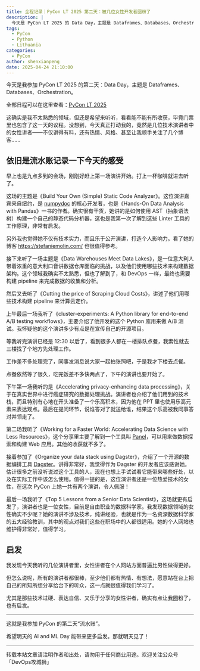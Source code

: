 ```yaml
---
title: 全程记录｜PyCon LT 2025 第二天：被几位女性开发者圈粉了
description: |
  今天是 PyCon LT 2025 的 Data Day，主题是 Dataframes、Databases、Orchestration。虽然不太熟悉这些领域，但几位女性讲者的演讲让我印象深刻，收获颇丰。
tags:
  - PyCon
  - Python
  - Lithuania
categories:
  - PyCon
author: shenxianpeng
date: 2025-04-24 21:10:00
---
```


今天是我参加 PyCon LT 2025 的第二天：Data Day，主题是 Dataframes、Databases、Orchestration。

全部日程可以在这里查看：[PyCon LT 2025](https://pretalx.com/pycon-lithuania-2025/schedule/)

这确实是我不太熟悉的领域，但还是希望来听听，看看能不能有所收获，毕竟门票里也包含了这一天的议程。没想到，今天真正打动我的，竟然是几位技术演讲者中的女性讲者——不仅讲得有料，还有热情、风格、甚至让我顺手关注了几个博客……

<!--more-->

## 依旧是流水账记录一下今天的感受

早上也是九点多到的会场，刚刚好赶上第一场演讲开始。打上一杯咖啡就进去听了。

这场的主题是《Build Your Own (Simple) Static Code Analyzer》。这位演讲嘉宾来自纽约，是 [numpydoc](https://github.com/numpy/numpydoc) 的核心开发者，也是《Hands-On Data Analysis with Pandas》一书的作者。确实很有干货，她讲的是如何使用 AST（抽象语法树）构建一个自己的静态代码分析器，这也是我第一次了解到这些 Linter 工具的工作原理，非常有启发。

另外我也觉得她不仅有技术实力，而且乐于公开演讲，打造个人影响力。看了她的博客 https://stefaniemolin.com/ 也很值得参考。

接下来听了一场主题是《Data Warehouses Meet Data Lakes》，是一位意大利人带着浓重的意大利口音讲数据仓库面临的挑战，以及他们使用哪些技术来构建数据架构。这个领域我确实不太熟悉，但也了解到了，和 DevOps 一样，最终也需要构建 pipeline 来完成数据的收集和分析。

然后又去听了《Cutting the price of Scraping Cloud Costs》，讲述了他们用哪些技术构建 pipeline 来计算云定价。

上午最后一场我听了《cluster-experiments: A Python library for end-to-end A/B testing workflows》，主要介绍了他开发的这个 Python 库用来做 A/B 测试。我怀疑他的这个演讲多少有点是在宣传自己的开源项目。

等我听完演讲已经是 12:30 以后了，看到很多人都在一楼排队点餐，我索性就去三楼找了个地方先处理工作。

工作差不多处理完了，同事发消息说大家一起拍张照吧，于是我才下楼去点餐。

点餐依然等了很久，吃完饭差不多快两点了，下午的演讲也要开始了。

下午第一场我听的是《Accelerating privacy-enhancing data processing》，关于在真实世界中进行癌症研究的数据处理挑战。演讲者也介绍了他们用到的技术栈，而且特别有心地在开头准备了一个乐高积木，因为他在 PPT 里也使用乐高元素来表达观点。最后在提问环节，说谁答对了就送给谁，结果这个乐高被我同事答对并领走了。

第二场我听了《Working for a Faster World: Accelerating Data Science with Less Resources》，这个分享里主要了解到一个工具叫 [Panel](https://github.com/holoviz/panel)，可以用来做数据探索和构建 Web 应用。其他的收获就不多了。

接着参加了《Organize your data stack using Dagster》，介绍了一个开源的数据编排工具 [Dagster](https://github.com/dagster-io/dagster)。讲得非常好，我觉得作为 Dagster 的开发者应该感谢她。估计很多之前没听说过这个工具的人，现在也想上手试试看它能带来哪些好处，以及在实际工作中该怎么使用。值得一提的是，这位演讲者还是一位热爱技术的女性，在这次 PyCon 上她一共有两个演讲，令人佩服！

最后一场我听了《Top 5 Lessons from a Senior Data Scientist》，这场就更有启发了，演讲者也是一位女性，目前是自由职业的数据科学家。我发现数据领域的女性确实不少呢？她的演讲不涉及技术，纯讲经验，也就是作为一名资深数据科学家的五大经验教训，其中的观点对我们这些在职场中的人都很适用。她的个人网站也维护得非常好，值得学习。

## 启发

我发现今天我听的几位演讲者里，女性讲者在个人网站方面普遍比男性做得更好。

但怎么说呢，所有的演讲者都很棒，至少他们都有热情、有想法，愿意站在台上把自己的所知所想分享给台下的听众，这一点就很值得我们学习了。

尤其是那些技术过硬、表达自信、又乐于分享的女性讲者，确实有点让我圈粉了，也有启发。

---

这就是我参加 PyCon 的第二天“流水账”。

希望明天的 AI and ML Day 能带来更多启发。那就明天见了！

---

转载本站文章请注明作者和出处，请勿用于任何商业用途。欢迎关注公众号「DevOps攻城狮」
